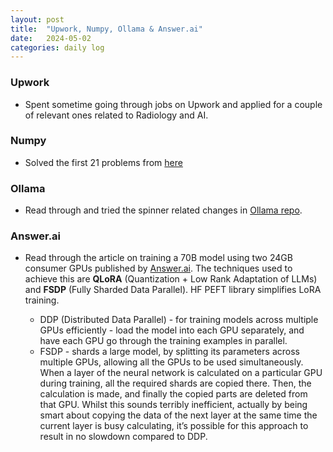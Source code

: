 ```yaml
---
layout: post
title:  "Upwork, Numpy, Ollama & Answer.ai"
date:   2024-05-02
categories: daily log
---
```


### Upwork

- Spent sometime going through jobs on Upwork and applied for a couple of relevant ones related to Radiology and AI. 
    

### Numpy
- Solved the first 21 problems from [here](https://github.com/rougier/numpy-100)

### Ollama
- Read through and tried the spinner related changes in [Ollama repo](https://github.com/ollama/ollama/tree/main/progress). 

### Answer.ai
- Read through the article on training a 70B model using two 24GB consumer GPUs published by [Answer.ai](https://www.answer.ai/). The techniques used to achieve this are **QLoRA** (Quantization + Low Rank Adaptation of LLMs) and **FSDP** (Fully Sharded Data Parallel). HF PEFT library simplifies LoRA training.
  
   - DDP (Distributed Data Parallel) - for training models across multiple GPUs efficiently - load the model into each GPU separately, and have each GPU go through the training examples in parallel.
   - FSDP - shards a large model, by splitting its parameters across multiple GPUs, allowing all the GPUs to be used simultaneously. When a layer of the neural network is calculated on a particular GPU during training, all the required shards are copied there. Then, the calculation is made, and finally the copied parts are deleted from that GPU. Whilst this sounds terribly inefficient, actually by being smart about copying the data of the next layer at the same time the current layer is busy calculating, it’s possible for this approach to result in no slowdown compared to DDP.
  
    
 
